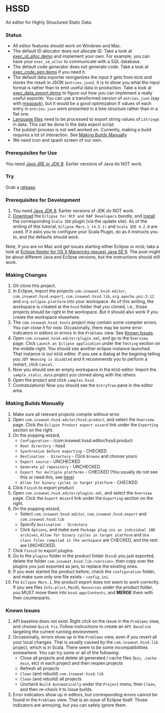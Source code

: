 # HSSD
An editor for Highly Structured Static Data.

### Status

 * All editor features should work on Windows and Mac.
 * The default ID allocator does not allocate ID. Take a look at [exec_id_alloc.demo](https://github.com/insweat/hssd/blob/master/sample_static_data/exec_id_alloc.demo) and implement your own. For example, you can have your `exec_id_alloc` to communicate with a SQL database.
 * The default code generator does not generate code. Take a look at [exec_code_gen.demo](https://github.com/insweat/hssd/blob/master/sample_static_data/exec_code_gen.demo) if you need it.
 * The default data exporter reorganizes the input it gets from `HSSD` and stores the result in JSON (`entries.json`). It is to show you what the input format is rather than to emit useful data in production. Take a look at [exec_data_export.demo](https://github.com/insweat/hssd/blob/master/sample_static_data/exec_data_export.demo) to figure out how you can implement a really useful exporter. You can use a transformed version of `entries.json` (say with [msgpack](http://msgpack.org)), but it would be a good optimization if values of each entry in `entries.json` were presented in a tree structure rather than in a flat one.
 * [Language files](https://github.com/insweat/hssd/tree/master/sample_static_data/schemas/l10n) need to be processed to export string values of `LString`s in data. This can be done in the data export script.
 * The publish process is not well worked on. Currently, making a build requires a lot of interaction. See [Making Builds Manually](#MakingBuildsManually)
 * We need icon and spash screen of our own.

### Prerequisites for Use

You need [Java JRE or JDK 8](http://www.oracle.com/technetwork/cn/java/javase/downloads/index.html). Earlier versions of Java do NOT work.

### Try

Grab a [release](https://github.com/insweat/hssd/releases).

### Prerequisites for Development

 1. You need [Java JDK 8](http://www.oracle.com/technetwork/cn/java/javase/downloads/index.html). Earlier versions of JDK do NOT work.
 2. [Download](www.eclipse.org/downloads) the `Eclipse for RCP and RAP Developers` bundle, and [install](http://scala-ide.org/download/current.html) the corresponding `Scala IDE` plugin (via the update site). As of the writing of this tutorial, `Eclipse Mars.1 (4.5.1)` and `Scala IDE 4.2.0` are used. If it asks you to configure your Scala Plugin, do as it instructs you to, and the defaults should work.
 
Note, if you are on Mac and get issues starting either Eclipse or `HSSD`, take a look at [Eclipse Kepler for OS X Mavericks request Java SE 6](http://stackoverflow.com/questions/19563766/eclipse-kepler-for-os-x-mavericks-request-java-se-6). The post might be about different Java and Eclipse versions, but the instructions should still work.

### Making Changes<a name="MakingChanges"></a>
 
 1. Git clone this project.
 2. In Eclipse, import the projects `com.insweat.hssd.editor`, `com.insweat.hssd.export`, `com.insweat.hssd.lib`, `org.apache.poi-3.12` and `org.eclipse.platform` into your workspace. As of this writing, the workspace is created at the `hssd` folder that you cloned, i.e., those projects should be right in the workspace. But it should also work if you create the workspace elsewhere.
 3. The `com.insweat.hssd.tests` project may contain some compiler errors. You can close it for now. Occasionally, there may be some error indicators in editors or errors in the `Problems` view. See [Known Issues](#KnownIssues).
 4. Open `com.insweat.hssd.editor/plugin.xml`, and go to the `Overview` page. Click `Launch an Eclipse application` under the `Testing` section on the middle-right. You should see another eclipse instance launched. That instance is our `HSSD` editor. If you see a dialog at the begining telling you `JDT Weaving is disabled` and it recommends you to perform a restart, click `Cancel`.
 5. Now you should see an empty workspace in the `HSSD` editor. Import the `sample_static_data` project you cloned along with the others.
 6. Open the project and click `samples.hssd`.
 7. Contratulations! Now you should see the `EntryTree` pane in the editor area.

### Making Builds Manually<a name="MakingBuildsManually"></a>

 1. Make sure all relevant projects compile without error.
 2. Open `com.insweat.hssd.editor/hssd.product`, and select the `Overview` page. Click the `Eclipse Product export wizard` link under the `Exporting` section on the right.
 3. On the popping wizard,
    * `Configuration` - /com.insweat.hssd.editor/hssd.product
    * `Root directory` - hssd
    * `Synchronize before exporting` - CHECKED
    * `Destination - Directory` - Click `Browse` and choose yours
    * `Export source` - UNCHECKED
    * `Generate p2 repository` - UNCHECKED
    * `Export for multiple platforms` - CHECKED (You usually do not see this or need this, see [here](http://wiki.eclipse.org/Building#Preferred_way_of_doing_multi-platform_builds))
    * `Allow for binary cycles in target platform` - CHECKED
 4. Click `Finish` to export product
 5. Open `com.insweat.hssd.editor/plugins.xml`, and select the `Overview` page. Click the `Export Wizard` link under the `Exporting` section on the right.
 6. On the popping wizard,
    * Select `com.insweat.hssd.editor`, `com.insweat.hssd.export` and `com.insweat.hssd.lib`
    * Specify `Destination - Directory`
    * Click `Options`, and make sure `Package plug-ins as individual JAR archives`, `Allow for binary cycles in target platform` and `Use class files compiled in the workspace` are CHECKED, and the rest are UNCHECKED.
 7. Click `Finish` to export plugins.
 8. Go to the `plugins` folder in the product folder (`hssd`) you just exported, delete the folder `com.insweat.hssd.lib-<version>`, then copy over the plugins you just exported as jars, to replace the existing ones.
 9. If you ever started the product before, check the `configuration` folder, and make sure only one file exists - `config.ini`.
 10. For `Eclipse Mars.1`, the product export does not seem to work correctly. If you see files `Info.plist`, `MacOS`, `Resources` under the product folder, you MUST move them into `hssd.app/Contents`, and **MERGE** them with their counterparts.
 
### Known Issues<a name="KnownIssues"></a>
 1. API baseline does not exist. Right click on the issue in the `Problems` view, and choose `Quick Fix`. Follow instructions to create an `API Baseline` targeting the current running environment.
 2. Occasionally, errors show up in the `Problems` view, even if you revert all your local changes. That is usually caused by the `com.insweat.hssd.lib` project, which is in Scala. There seem to be some incompatibilities somewhere. You can try some or all of the following:
    * Close all projects and delete all generated / cache files (`bin`, `.cache-main`, etc) in each project and then reopen projects
    * Refresh all projects
    * `Clean` (and rebuild) `com.insweat.hssd.lib`
    * `Clean` (and rebuild) all projects
    * Uncheck `Build Automatically` under the `Project` menu, then `Clean`, and then re-check it to issue builds.
 3. Error indicators show up in editors, but corresponding errors cannot be found in the `Problems` view. That is an issue of Eclipse itself. Those indicators are annoying, but you can safely ignore them.
